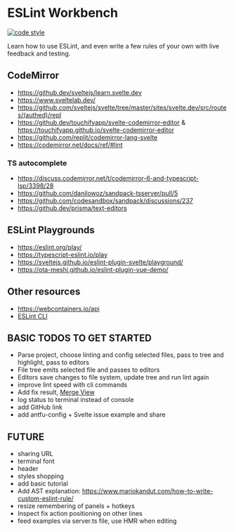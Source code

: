 # ESLint Workbench

[![code style](https://antfu.me/badge-code-style.svg)](https://github.com/antfu/eslint-config)

Learn how to use ESLint, and even write a few rules of your own with live feedback and testing.

## CodeMirror

- https://github.dev/sveltejs/learn.svelte.dev
- https://www.sveltelab.dev/
- https://github.com/sveltejs/svelte/tree/master/sites/svelte.dev/src/routes/(authed)/repl
- https://github.dev/touchifyapp/svelte-codemirror-editor & https://touchifyapp.github.io/svelte-codemirror-editor
- https://github.com/replit/codemirror-lang-svelte
- https://codemirror.net/docs/ref/#lint

### TS autocomplete

- https://discuss.codemirror.net/t/codemirror-6-and-typescript-lsp/3398/28
- https://github.com/danilowoz/sandpack-tsserver/pull/5
- https://github.com/codesandbox/sandpack/discussions/237
- https://github.dev/prisma/text-editors

## ESLint Playgrounds

- https://eslint.org/play/
- https://typescript-eslint.io/play
- https://sveltejs.github.io/eslint-plugin-svelte/playground/
- https://ota-meshi.github.io/eslint-plugin-vue-demo/

## Other resources

- https://webcontainers.io/api
- [ESLint CLI](https://eslint.org/docs/latest/use/command-line-interface#-o---output-file)

## BASIC TODOS TO GET STARTED

- Parse project, choose linting and config selected files, pass to tree and highlight, pass to editors
- File tree emits selected file and passes to editors
- Editors save changes to file system, update tree and run lint again
- improve lint speed with cli commands
- Add fix result, [Merge View](https://codemirror.net/try/?example=Merge%20View)
- log status to terminal instead of console
- add GitHub link
- add antfu-config + Svelte issue example and share

## FUTURE

- sharing URL
- terminal font
- header
- styles shopping
- add basic tutorial
- Add AST explanation: https://www.mariokandut.com/how-to-write-custom-eslint-rule/
- resize remembering of panels + hotkeys
- Inspect fix action positioning on other lines
- feed examples via server.ts file, use HMR when editing